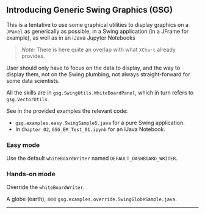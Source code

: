 ## Introducing Generic Swing Graphics (GSG)

This is a tentative to use some graphical utilities to display graphics on a `JPanel`
as generically as possible, in a Swing application (in a JFrame for example), as well as in an iJava Jupyter Notebooks

> _Note:_ There is here quite an overlap with what `XChart` already provides.

User should only have to focus on the data to display, and the way to display them,
not on the Swing plumbing, not always straight-forward for some data scientists.

All the skills are in `gsg.SwingUtils.WhiteBoardPanel`, which in turn refers to `gsg.VectorUtils`.

See in the provided examples the relevant code:
- `gsg.examples.easy.SwingSample5.java` for a pure Swing application.
- In `Chapter 02`, `GSG_EM_Test_01.ipynb` for an IJava Notebook.

### Easy mode
Use the default `whiteBoardWriter` named `DEFAULT_DASHBOARD_WRITER`.

### Hands-on mode
Override the `whiteBoardWriter`.

A globe (earth), see `gsg.examples.override.SwingGlobeSample.java`.

---
